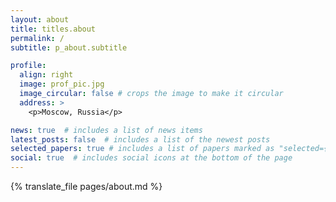 ```yaml
---
layout: about
title: titles.about
permalink: /
subtitle: p_about.subtitle

profile:
  align: right
  image: prof_pic.jpg
  image_circular: false # crops the image to make it circular
  address: >
    <p>Moscow, Russia</p>

news: true  # includes a list of news items
latest_posts: false  # includes a list of the newest posts
selected_papers: true # includes a list of papers marked as "selected={true}"
social: true  # includes social icons at the bottom of the page
---
```


{% translate_file pages/about.md %}
